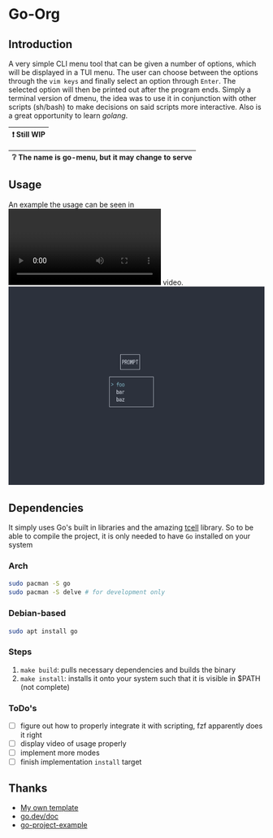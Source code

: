 # Go-Org
## Introduction
A very simple CLI menu tool that can be given a number of options, which will be displayed in a TUI menu. The
user can choose between the options through the `vim keys` and finally select an option through `Enter`. The selected option will then
be printed out after the program ends. Simply a terminal version of dmenu, the idea was to use it in conjunction with other scripts (sh/bash) to
make decisions on said scripts more interactive. Also is a great opportunity to learn *golang*.

| :exclamation: Still WIP |
|--------------------------------|

| :grey_question: The name is go-menu, but it may change to serve |
|--------------------------------|

## Usage
An example the usage can be seen in ![this](./.assets/example.mp4) video.
![example](./.assets/snap.png)

## Dependencies
It simply uses Go's built in libraries and the amazing [tcell](https://github.com/gdamore/tcell) library. So to be able to compile the project, it is only needed to have `Go` installed on your system
### Arch
```sh
sudo pacman -S go
sudo pacman -S delve # for development only
```

### Debian-based
```sh
sudo apt install go
```

### Steps
1. `make build`: pulls necessary dependencies and builds the binary
2. `make install`: installs it onto your system such that it is visible in $PATH (not complete)

### ToDo's
- [ ] figure out how to properly integrate it with scripting, fzf apparently does it right
- [ ] display video of usage properly
- [ ] implement more modes
- [ ] finish implementation `install` target

## Thanks

- [My own template](https://github.com/duclos-cavalcanti/go-project-template)
- [go.dev/doc](https://go.dev/doc/)
- [go-project-example](https://github.com/albertwidi/go-project-example)
